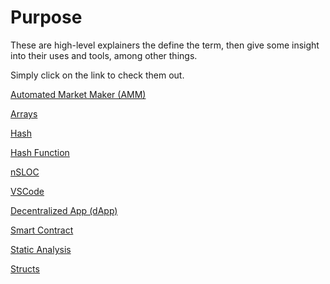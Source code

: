# Purpose

These are high-level explainers the define the term, then give some insight into their uses and tools, among other things. 

Simply click on the link to check them out. 

[Automated Market Maker (AMM)](https://www.cyfrin.io/glossary/amm)

[Arrays](https://www.cyfrin.io/glossary/arrays)

[Hash](https://www.cyfrin.io/glossary/hash)

[Hash Function](https://www.cyfrin.io/glossary/hash-function)

[nSLOC](https://www.cyfrin.io/glossary/nsloc)

[VSCode](https://www.cyfrin.io/glossary/vscode)

[Decentralized App (dApp)](https://www.cyfrin.io/glossary/dapp)

[Smart Contract](https://www.cyfrin.io/glossary/smart-contract)

[Static Analysis](https://www.cyfrin.io/glossary/static-analysis)

[Structs](https://www.cyfrin.io/glossary/structs)